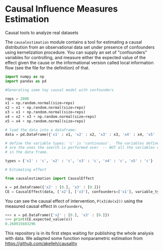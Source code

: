 # Causal Influence Measures Estimation
Causal tools to analyze real datasets 

The `causalestimation` module contains a tool for estimating a causal distribution from an observational data set under presence of confounders using kernelization procedure. You can supply an set of "confounders" variables for controlling, and measure either the expected value of the effect given the cause or the informational version called local information flow (see the file for the definition) of that.

```python
import numpy as np
import pandas as pd

#Generating some toy causal model with confounders 

reps = 2000
x1 = np.random.normal(size=reps)
x2 = x1 + np.random.normal(size=reps)
x3 = x1 + np.random.normal(size=reps)
x4 = x2 + x3 + np.random.normal(size=reps)
x5 = x4 + np.random.normal(size=reps)

# load the data into a dataframe:
data = pd.DataFrame({'x1' : x1, 'x2' : x2, 'x3' : x3, 'x4' : x4, 'x5' : x5})

# define the variable types: 'c' is 'continuous'.  The variables defined here
# are the ones the search is performed over  -- NOT all the variables defined
# in the data frame.

types = {'x1' : 'c', 'x2' : 'c', 'x3' : 'c', 'x4' : 'c', 'x5' : 'c'}

# Estimating effect

from causalestimation import CausalEffect

x = pd.DataFrame({'x2' : [0.], 'x3' : [0.]})
CE = CausalEffect(data, ['x2'], ['x3'], confounders=['x1'], variable_types=types)
```

You can see the causal effect of intervention, `P(x3|do(x2))` using the measured causal effect in `confounders`,
```python
>>> x = pd.DataFrame({'x2' : [0.], 'x3' : [0.]})
>>> print(CE.expected_value(x))
0.268915603296
```

This repository is in its first steps waiting for publishing the whole analysis with data. We adapted some function nonparametric estimation from https://github.com/akelleh/causality
